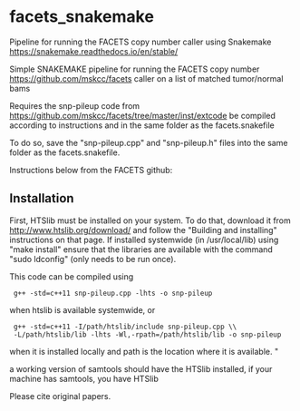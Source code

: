 # facets_snakemake
Pipeline for running the FACETS copy number caller using Snakemake https://snakemake.readthedocs.io/en/stable/

Simple SNAKEMAKE pipeline for running the FACETS copy number https://github.com/mskcc/facets
caller on a list of matched tumor/normal bams


Requires the snp-pileup code from https://github.com/mskcc/facets/tree/master/inst/extcode
be compiled according to instructions and in the same folder as the facets.snakefile

To do so, save the "snp-pileup.cpp" and "snp-pileup.h" files into the same folder as the facets.snakefile. 

Instructions below from the FACETS github:

Installation
------------
First, HTSlib must be installed on your system. To do that, download it from
http://www.htslib.org/download/ and follow the "Building and installing" 
instructions on that page. If installed systemwide (in /usr/local/lib) using
"make install" ensure that the libraries are available with the command 
"sudo ldconfig" (only needs to be run once).

This code can be compiled using 

     g++ -std=c++11 snp-pileup.cpp -lhts -o snp-pileup

when htslib is available systemwide, or

     g++ -std=c++11 -I/path/htslib/include snp-pileup.cpp \\
     -L/path/htslib/lib -lhts -Wl,-rpath=/path/htslib/lib -o snp-pileup 

when it is installed locally and path is the location where it is available.
"

a working version of samtools should have the HTSlib installed, if your machine has samtools, you have HTSlib

Please cite original papers.
